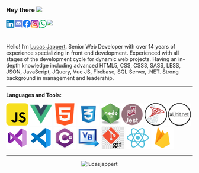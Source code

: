 ### Hey there <img src="https://media.giphy.com/media/hvRJCLFzcasrR4ia7z/giphy.gif" width="25px">


<a href="https://www.linkedin.com/in/lucasjappert/">
  <img align="left" alt="Lucas Jappert's LinkedIN" width="22px" src="https://github.com/LucasJappert/lucasjappert/blob/main/images/linkedin.svg" />
</a>
<a href="https://discord.gg/Marty#1533">
  <img align="left" alt="Lucas Jappert's Discord" width="22px" src="https://github.com/LucasJappert/lucasjappert/blob/main/images/discord.svg" />
</a>
<a href="https://www.facebook.com/GringoRamona/">
  <img align="left" alt="Lucas Jappert's Facebook" width="22px" src="https://github.com/LucasJappert/lucasjappert/blob/main/images/Facebook.png" />
</a>
<a href="https://www.instagram.com/lucasjappert/">
  <img align="left" alt="Lucas Jappert's Instagram" width="22px" src="https://github.com/LucasJappert/lucasjappert/blob/main/images/Instagram.png" />
</a>
<a href="https://api.whatsapp.com/send?phone=543492412021">
  <img align="left" alt="Lucas Jappert's Whatsapp" width="22px" src="https://github.com/LucasJappert/lucasjappert/blob/main/images/WhatsApp.png" />
</a>

![](https://visitor-badge.glitch.me/badge?page_id=lucasjappert.lucasjappert)

<br />

Hello! I’m [Lucas Jappert](https://lucasjappert.github.io/myprofile/). Senior Web Developer with over 14 years of experience specializing in front end development. Experienced with all stages of the development cycle for dynamic web projects. Having an in-depth knowledge including advanced HTML5, CSS, CSS3, SASS, LESS, JSON, JavaScript, JQuery, Vue JS, Firebase, SQL Server, .NET. Strong background in management and leadership.

---

**Languages and Tools:**  

<code><img height="60" title="Javascript" alt="javascript" src="https://github.com/LucasJappert/lucasjappert/blob/main/images/javascript.png"></code> 
<code><img height="60" title="Vue.js" alt="vue" src="https://github.com/LucasJappert/lucasjappert/blob/main/images/vue.png"></code>
<code><img height="60" title="HTML" alt="html" src="https://github.com/LucasJappert/lucasjappert/blob/main/images/html.png"></code>
<code><img height="60" title="CSS3" alt="css3" src="https://github.com/LucasJappert/lucasjappert/blob/main/images/css.png"></code>
<code><img height="60" title="Node.js" alt="node" src="https://github.com/LucasJappert/lucasjappert/blob/main/images/node.png"></code>
<code><img height="60" title="Jest" alt="Jest" src="https://github.com/LucasJappert/lucasjappert/blob/main/images/Jest.png"></code>
<code><img height="60" title="SQL Server" alt="SQL Server" src="https://github.com/LucasJappert/lucasjappert/blob/main/images/sql.png"></code>
<code><img height="60" title="xUnit" alt="xUnit" src="https://github.com/LucasJappert/lucasjappert/blob/main/images/xUnit.png"></code>
<code><img height="60" title="Visual Studio" alt="visualstudio" src="https://github.com/LucasJappert/lucasjappert/blob/main/images/visual-studio-2019.png"></code>
<code><img height="60" title="VS Code" alt="visualcode" src="https://github.com/LucasJappert/lucasjappert/blob/main/images/visualcode.png"></code>
<code><img height="60" title="C#" alt="c#" src="https://github.com/LucasJappert/lucasjappert/blob/main/images/csharp.png"></code>
<code><img height="60" title="Visual Basic" alt="visual basic" src="https://github.com/LucasJappert/lucasjappert/blob/main/images/vb.png"></code>
<code><img height="60" title="Git" alt="git" src="https://github.com/LucasJappert/lucasjappert/blob/main/images/git.png"></code>
<code><img height="60" title="React" alt="react" src="https://github.com/LucasJappert/lucasjappert/blob/main/images/react.png"></code>
<code><img height="60" title="Firebase" alt="firebase" src="https://github.com/LucasJappert/lucasjappert/blob/main/images/firebase.png"></code>

---

<p align="center"> <img src="https://github-readme-stats.vercel.app/api?username=lucasjappert&show_icons=true&theme=gotham" alt="lucasjappert" />


<!--
**LucasJappert/lucasjappert** is a ✨ _special_ ✨ repository because its `README.md` (this file) appears on your GitHub profile.

Here are some ideas to get you started:

- 🔭 I’m currently working on ...
- 🌱 I’m currently learning ...
- 👯 I’m looking to collaborate on ...
- 🤔 I’m looking for help with ...
- 💬 Ask me about ...
- 📫 How to reach me: ...
- 😄 Pronouns: ...
- ⚡ Fun fact: ...
-->

